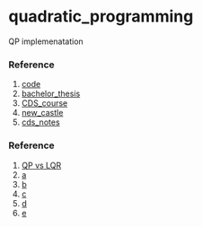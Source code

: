 # quadratic_programming
QP implemenatation

### Reference

1. [code](https://scaron.info/blog/quadratic-programming-in-python.html)
2. [bachelor_thesis](https://support.dce.felk.cvut.cz/mediawiki/images/9/94/Bp_2013_mikulas_ondrej.pdf)
3. [CDS_course](https://www.cds.caltech.edu/~murray/wiki/index.php?title=CDS_110b,_Winter_2006)
4. [new_castle](https://www-eng.newcastle.edu.au/eecs/cdsc/books/cce/Chapter5.pdf)
5. [cds_notes](https://www-eng.newcastle.edu.au/eecs/cdsc/books/cce/Chapter5.pdf)

### Reference

1. [QP vs LQR](https://www.kth.se/social/upload/5194b53af276547cb18f4624/lec13_mpc2_4up.pdf)
2. [a](file:///home/ajay/Desktop/3.pdf)
3. [b](https://stanford.edu/class/ee365/lectures/mpc.pdf)
4. [c](https://arxiv.org/pdf/1501.04352.pdf)
5. [d]()
6. [e](https://stanford.edu/class/ee365/lectures.html)
